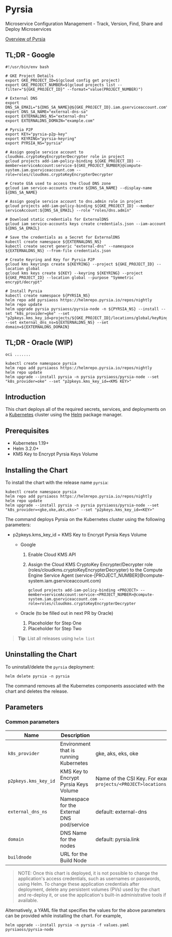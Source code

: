 # Pyrsia

Microservice Configuration Management - Track, Version, Find, Share and Deploy Microservices

[Overview of Pyrsia](https://pyrsia.io)

## TL;DR - Google

```console
#!/usr/bin/env bash

# GKE Project Details
export GKE_PROJECT_ID=$(gcloud config get project)
export GKE_PROJECT_NUMBER=$(gcloud projects list --filter="${GKE_PROJECT_ID}" --format="value(PROJECT_NUMBER)")

# External DNS
export DNS_SA_EMAIL="${DNS_SA_NAME}@${GKE_PROJECT_ID}.iam.gserviceaccount.com"
export DNS_SA_NAME="external-dns-sa"
export EXTERNALDNS_NS="external-dns"
export EXTERNALDNS_DOMAIN="example.com"

# Pyrsia P2P
export KEY="pyrsia-p2p-key"
export KEYRING="pyrsia-keyring"
export PYRSIA_NS="pyrsia"

# Assign google service account to cloudkms.cryptoKeyEncrypterDecrypter role in project
gcloud projects add-iam-policy-binding ${GKE_PROJECT_ID} --member=serviceAccount:service-${GKE_PROJECT_NUMBER}@compute-system.iam.gserviceaccount.com --role=roles/cloudkms.cryptoKeyEncrypterDecrypter

# Create GSA used to access the Cloud DNS zone
gcloud iam service-accounts create ${DNS_SA_NAME} --display-name ${DNS_SA_NAME}

# Assign google service account to dns.admin role in project
gcloud projects add-iam-policy-binding ${GKE_PROJECT_ID} --member serviceAccount:${DNS_SA_EMAIL} --role "roles/dns.admin"

# Download static credentials for ExternalDNS
gcloud iam service-accounts keys create credentials.json --iam-account ${DNS_SA_EMAIL}

# Save the credentials as a Secret for ExternalDNS
kubectl create namespace ${EXTERNALDNS_NS}
kubectl create secret generic "external-dns" --namespace ${EXTERNALDNS_NS} --from-file credentials.json

# Create Keyring and Key for Pyrsia P2P
gcloud kms keyrings create ${KEYRING} --project ${GKE_PROJECT_ID} --location global
gcloud kms keys create ${KEY} --keyring ${KEYRING} --project ${GKE_PROJECT_ID} --location global --purpose "Symmetric encrypt/decrypt"

# Install Pyrsia
kubectl create namespace ${PYRSIA_NS}
helm repo add pyrsiaoss https://helmrepo.pyrsia.io/repos/nightly
helm repo update
helm upgrade pyrsia pyrsiaoss/pyrsia-node -n ${PYRSIA_NS} --install --set "k8s_provider=gke" --set "p2pkeys.kms_key_id=projects/${GKE_PROJECT_ID}/locations/global/keyRings/${KEYRING}/cryptoKeys/${KEY}" --set external_dns_ns=${EXTERNALDNS_NS} --set domain=${EXTERNALDNS_DOMAIN}

```

## TL;DR - Oracle (WIP)

```console
oci .......

kubectl create namespace pyrsia
helm repo add pyrsiaoss https://helmrepo.pyrsia.io/repos/nightly
helm repo update
helm upgrade --install pyrsia -n pyrsia pyrsiaoss/pyrsia-node --set "k8s_provider=oke" --set "p2pkeys.kms_key_id=<KMS KEY>"
```

## Introduction

This chart deploys all of the required secrets, services, and deployments on a [Kubernetes](https://kubernetes.io) cluster using the [Helm](https://helm.sh) package manager.

## Prerequisites

- Kubernetes 1.19+
- Helm 3.2.0+
- KMS Key to Encrypt Pyrsia Keys Volume

## Installing the Chart

To install the chart with the release name `pyrsia`:

```console
kubectl create namespace pyrsia
helm repo add pyrsiaoss https://helmrepo.pyrsia.io/repos/nightly
helm repo update
helm upgrade --install pyrsia -n pyrsia pyrsiaoss/pyrsia-node --set "k8s_provider=<gke,oke,aks,eks>" --set "p2pkeys.kms_key_id=<KEY>"
```

The command deploys Pyrsia on the Kubernetes cluster using the following parameters:

- p2pkeys.kms_key_id = KMS Key to Encrypt Pyrsia Keys Volume
  - Google
    1. Enable Cloud KMS API
    2. Assign the Cloud KMS CryptoKey Encrypter/Decrypter role (roles/cloudkms.cryptoKeyEncrypterDecrypter) to the Compute Engine Service Agent (service-[PROJECT_NUMBER]@compute-system.iam.gserviceaccount.com)

       ```console
       gcloud projects add-iam-policy-binding <PROJECT> --member=serviceAccount:service-<PROJECT_NUMBER>@compute-system.iam.gserviceaccount.com --role=roles/cloudkms.cryptoKeyEncrypterDecrypter
       ```

  - Oracle (to be filled out in next PR by Oracle)
    1. Placeholder for Step One
    2. Placeholder for Step Two

> **Tip**: List all releases using `helm list`

## Uninstalling the Chart

To uninstall/delete the `pyrsia` deployment:

```console
helm delete pyrsia -n pyrsia
```

The command removes all the Kubernetes components associated with the chart and deletes the release.

## Parameters

### Common parameters

| Name                     | Description                                   | Value           |
| ------------------------ | ----------------------------------------------| --------------- |
| `k8s_provider`           | Environment that is running Kubernetes        | gke, aks, eks, oke |
| `p2pkeys.kms_key_id`     | KMS Key to Encrypt Pyrsia Keys Volume         | Name of the CSI Key.  For example, under GKE: `projects/<PROJECT>locations/global/keyRings/<KEYRING>/cryptoKeys/<KEY>` |
| `external_dns_ns`        | Namespace for the External DNS pod/service | default: external-dns |
| `domain`                | DNS Name for the nodes                     | default: pyrsia.link  |
| `buildnode`              | URL for the Build Node                     | |

> NOTE: Once this chart is deployed, it is not possible to change the application's access credentials, such as usernames or passwords, using Helm. To change these application credentials after deployment, delete any persistent volumes (PVs) used by the chart and re-deploy it, or use the application's built-in administrative tools if available.

Alternatively, a YAML file that specifies the values for the above parameters can be provided while installing the chart. For example,

```console
helm upgrade --install pyrsia -n pyrsia -f values.yaml pyrsiaoss/pyrsia-node
```
